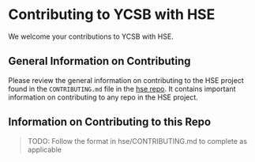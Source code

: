 # Contributing to YCSB with HSE

We welcome your contributions to YCSB with HSE.

## General Information on Contributing

Please review the general information on contributing to the HSE project
found in the `CONTRIBUTING.md` file in the
[hse repo](https://github.com/hse-project/hse).
It contains important information on contributing to any repo in the HSE project.


## Information on Contributing to this Repo

> TODO: Follow the format in hse/CONTRIBUTING.md to complete as applicable
